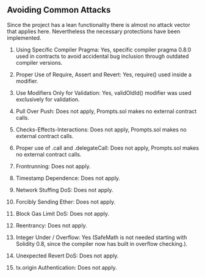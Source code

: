 ## Avoiding Common Attacks

Since the project has a lean functionality there is almost no attack vector that applies here. Nevertheless the necessary protections have been implemented.

1. Using Specific Compiler Pragma: Yes, specific compiler pragma 0.8.0 used in contracts to avoid accidental bug inclusion through outdated compiler versions.

2. Proper Use of Require, Assert and Revert: Yes, require() used inside a modifier.

3. Use Modifiers Only for Validation: Yes, validOldId() modifier was used exclusively for validation.

4. Pull Over Push: Does not apply, Prompts.sol makes no external contract calls.

5. Checks-Effects-Interactions: Does not apply, Prompts.sol makes no external contract calls.

6. Proper use of .call and .delegateCall: Does not apply, Prompts.sol makes no external contract calls.

7. Frontrunning: Does not apply.

8. Timestamp Dependence: Does not apply.

9. Network Stuffing DoS: Does not apply.

10. Forcibly Sending Ether: Does not apply.

11. Block Gas Limit DoS: Does not apply.

12. Reentrancy: Does not apply.

13. Integer Under / Overflow: Yes (SafeMath is not needed starting with Solidity 0.8, since the compiler now has built in overflow checking.).

14. Unexpected Revert DoS: Does not apply.

15. tx.origin Authentication: Does not apply.